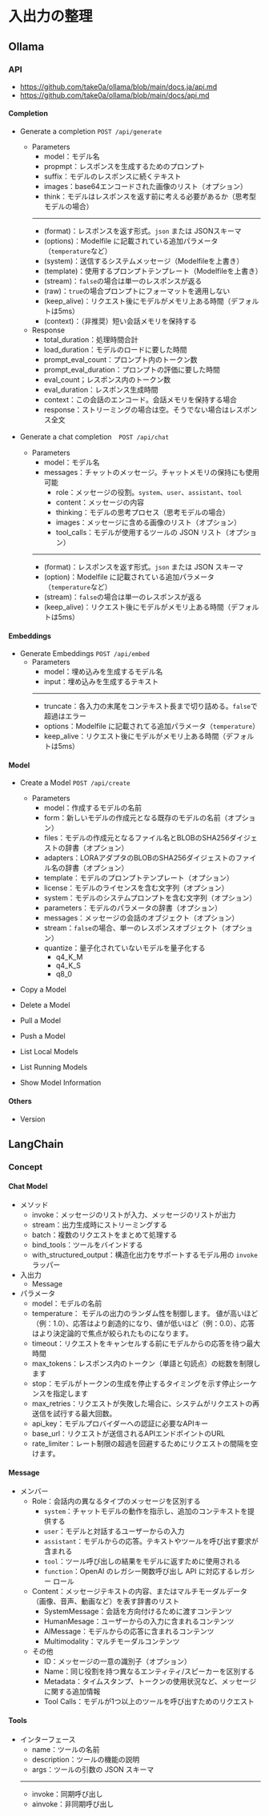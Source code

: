 # 入出力の整理
## Ollama
### API
- https://github.com/take0a/ollama/blob/main/docs.ja/api.md
- https://github.com/take0a/ollama/blob/main/docs/api.md

#### Completion
- Generate a completion `POST /api/generate`
    - Parameters
        - model：モデル名
        - propmpt：レスポンスを生成するためのプロンプト
        - suffix：モデルのレスポンスに続くテキスト
        - images：base64エンコードされた画像のリスト（オプション）
        - think：モデルはレスポンスを返す前に考える必要があるか（思考型モデルの場合）
        ---
        - (format)：レスポンスを返す形式。`json` または JSONスキーマ
        - (options)：Modelfile に記載されている追加パラメータ（`temperature`など）
        - (system)：送信するシステムメッセージ（Modelfileを上書き）
        - (template)：使用するプロンプトテンプレート（Modelfileを上書き）
        - (stream)：`false`の場合は単一のレスポンスが返る
        - (raw)：`true`の場合プロンプトにフォーマットを適用しない
        - (keep_alive)：リクエスト後にモデルがメモリ上ある時間（デフォルトは5ms）
        - (context)：（非推奨）短い会話メモリを保持する
    - Response
        - total_duration：処理時間合計
        - load_duration：モデルのロードに要した時間
        - prompt_eval_count：プロンプト内のトークン数
        - prompt_eval_duration：プロンプトの評価に要した時間
        - eval_count；レスポンス内のトークン数
        - eval_duration：レスポンス生成時間
        - context：この会話のエンコード。会話メモリを保持する場合
        - response：ストリーミングの場合は空。そうでない場合はレスポンス全文

- Generate a chat completion　`POST /api/chat`
    - Parameters
        - model：モデル名
        - messages：チャットのメッセージ。チャットメモリの保持にも使用可能
            - role：メッセージの役割。`system`、`user`、`assistant`、`tool`
            - content：メッセージの内容
            - thinking：モデルの思考プロセス（思考モデルの場合）
            - images：メッセージに含める画像のリスト（オプション）
            - tool_calls：モデルが使用するツールの JSON リスト（オプション）
        ---
        - (format)：レスポンスを返す形式。`json` または JSON スキーマ
        - (option)：Modelfile に記載されている追加パラメータ（`temperature`など）
        - (stream)：`false`の場合は単一のレスポンスが返る
        - (keep_alive)：リクエスト後にモデルがメモリ上ある時間（デフォルトは5ms）


#### Embeddings
- Generate Embeddings `POST /api/embed`
    - Parameters
        - model：埋め込みを生成するモデル名
        - input：埋め込みを生成するテキスト
        ---
        - truncate：各入力の末尾をコンテキスト長まで切り詰める。`false`で超過はエラー
        - options：Modelfile に記載されてる追加パラメータ（`temperature`）
        - keep_alive：リクエスト後にモデルがメモリ上ある時間（デフォルトは5ms）

#### Model
- Create a Model `POST /api/create`
    - Parameters
        - model：作成するモデルの名前
        - form：新しいモデルの作成元となる既存のモデルの名前（オプション）
        - files：モデルの作成元となるファイル名とBLOBのSHA256ダイジェストの辞書（オプション）
        - adapters：LORAアダプタのBLOBのSHA256ダイジェストのファイル名の辞書（オプション）
        - template：モデルのプロンプトテンプレート（オプション）
        - license：モデルのライセンスを含む文字列（オプション）
        - system：モデルのシステムプロンプトを含む文字列（オプション）
        - parameters：モデルのパラメータの辞書（オプション）
        - messages：メッセージの会話のオブジェクト（オプション）
        - stream：`false`の場合、単一のレスポンスオブジェクト（オプション）
        - quantize：量子化されていないモデルを量子化する
            - q4_K_M
            - q4_K_S
            - q8_0

- Copy a Model
- Delete a Model
- Pull a Model
- Push a Model
- List Local Models
- List Running Models
- Show Model Information

#### Others
- Version

## LangChain
### Concept
#### Chat Model
- メソッド
    - invoke：メッセージのリストが入力、メッセージのリストが出力
    - stream：出力生成時にストリーミングする
    - batch：複数のリクエストをまとめて処理する
    - bind_tools：ツールをバインドする
    - with_structured_output：構造化出力をサポートするモデル用の `invoke` ラッパー
- 入出力
    - Message
- パラメータ
    - model：モデルの名前
    - temperature：	モデルの出力のランダム性を制御します。
    値が高いほど（例：1.0）、応答はより創造的になり、値が低いほど（例：0.0）、応答はより決定論的で焦点が絞られたものになります。
    - timeout：リクエストをキャンセルする前にモデルからの応答を待つ最大時間
    - max_tokens：レスポンス内のトークン（単語と句読点）の総数を制限します
    - stop：モデルがトークンの生成を停止するタイミングを示す停止シーケンスを指定します
    - max_retries：リクエストが失敗した場合に、システムがリクエストの再送信を試行する最大回数。
    - api_key：モデルプロバイダーへの認証に必要なAPIキー
    - base_url：リクエストが送信されるAPIエンドポイントのURL
    - rate_limiter：レート制限の超過を回避するためにリクエストの間隔を空けます。

#### Message
- メンバー
    - Role：会話内の異なるタイプのメッセージを区別する
        - `system`：チャットモデルの動作を指示し、追加のコンテキストを提供する
        - `user`：モデルと対話するユーザーからの入力
        - `assistant`：モデルからの応答。テキストやツールを呼び出す要求が含まれる
        - `tool`：ツール呼び出しの結果をモデルに返すために使用される
        - `function`：OpenAI のレガシー関数呼び出し API に対応するレガシー ロール
    - Content：メッセージテキストの内容、またはマルチモーダルデータ（画像、音声、動画など）を表す辞書のリスト
        - SystemMessage：会話を方向付けるために渡すコンテンツ
        - HumanMesage：ユーザーからの入力に含まれるコンテンツ
        - AIMessage：モデルからの応答に含まれるコンテンツ
        - Multimodality：マルチモーダルコンテンツ
    - その他
        - ID：メッセージの一意の識別子（オプション）
        - Name：同じ役割を持つ異なるエンティティ/スピーカーを区別する
        - Metadata：タイムスタンプ、トークンの使用状況など、メッセージに関する追加情報
        - Tool Calls：モデルが1つ以上のツールを呼び出すためのリクエスト

#### Tools
- インターフェース
    - name：ツールの名前
    - description：ツールの機能の説明
    - args：ツールの引数の JSON スキーマ
    ---
    - invoke：同期呼び出し
    - ainvoke：非同期呼び出し
